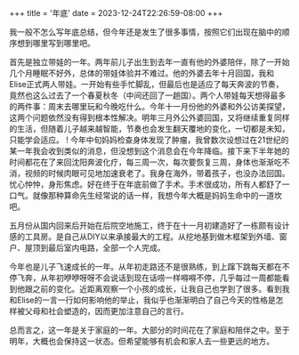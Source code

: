 +++
title = '年底'
date = 2023-12-24T22:26:59-08:00
+++

我一般不怎么写年底总结，但今年还是发生了很多事情，按照它们出现在脑中的顺序想到哪里写到哪里吧。

首先是独立带娃的一年。两年前儿子出生到去年一直有他的外婆陪伴，除了一开始几个月睡眠不好外，总体的带娃体验并不难过。他的外婆去年十月回国，我和Elise正式两人带娃。一开始有些手忙脚乱，但最后也是适应了每天奔波的节奏，竟然也这么过去了一个春夏秋冬（中间还回了一趟国）。两个人带娃每天想得最多的两件事：周末去哪里玩和今晚吃什么。今年十一月份他的外婆和外公访美探望，这两个问题依然没有得到根本性解决。明年三月外公外婆回国，又将继续重复同样的生活，但随着儿子越来越智能，节奏也会发生翻天覆地的变化，一切都是未知，只能学会适应。
!
今年中旬妈妈检查身体发现了肿瘤，我曾数次设想过在21世纪的某一年我会收到类似的消息，但没想到这个消息会在今年降临。接下来下半年她的时间都花在了来回沈阳奔波化疗，每三周一次，每次要恢复三周，身体也渐渐吃不消，视频的时候肉眼可见地加速衰老了。我身在海外，带着孩子，也没办法回国。忧心忡忡，身形焦虑。好在终于在年底前做了手术。手术很成功，所有人都舒了一口气。就像那种算命先生经常说的话一样，我想今年大概是妈妈生命中的一道坎吧。

五月份从国内回来后开始在后院空地施工，终于在十一月初建造好了一栋颇有设计感的工具房。是自己从DIY以来承接最大的工程。从挖地基到做木框架到外墙、窗户、屋顶到最后室内电路，全部一个人完成。

今年也是儿子飞速成长的一年。从年初走路还不是很熟练，到上蹿下跳每天都在不停飞奔，从年初咿咿呀呀不会说话到现在话唠一样嘚嘚不停，几乎每过一周都能看到他跟之前的变化。近距离观察一个小孩的成长，让我自己也学到了很多。看到我和Elise的一言一行如何影响他的举止，我似乎也渐渐明白了自己今天的性格是怎样被父母和社会塑造的，因而更加注意自己的言行。

总而言之，这一年是关于家庭的一年。大部分的时间花在了家庭和陪伴之中。至于明年，大概也会保持这一状态。但希望能够有机会和家人去一些更远的地方。